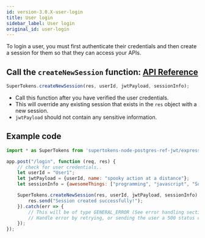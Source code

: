 ```yaml
---
id: version-3.0.X-user-login
title: User login
sidebar_label: User login
original_id: user-login
---
```

To login a user, you must first authenticate their credentials and then create a session for them so that they can access your APIs.

## Call the ```createNewSession``` function: [API Reference](../api-reference#createnewsessionres-userid-jwtpayload-sessioninfo)
```js
SuperTokens.createNewSession(res, userId, jwtPayload, sessionInfo);
```
- Call this function after you have verified the user credentials.
- This will override any existing session that exists in the ```res``` object with a new session.
- ```jwtPayload``` should not contain any sensitive information.

<div class="divider"></div>

## Example code
```js
import * as SuperTokens from 'supertokens-node-postgres-ref-jwt/express';

app.post("/login", function (req, res) {
    // check for user credentials..
    let userId = "User1";
    let jwtPayload = {userId, name: "spooky action at a distance"};
    let sessionInfo = {awesomeThings: ["programming", "javascript", "SuperTokens"]};

    SuperTokens.createNewSession(res, userId, jwtPayload, sessionInfo).then(session => {
        res.send("Session created successfully!");
    }).catch(err => {
        // This will be of type GENERAL_ERROR (See error handling section).
        // Handle error by retrying, or sending the user a 500 status code.
    });
});
```